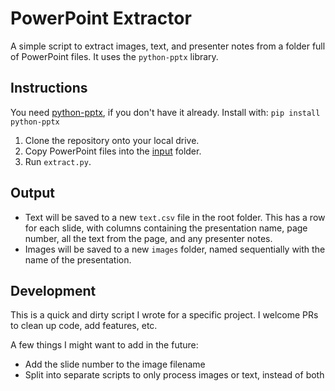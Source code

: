 # PowerPoint Extractor
A simple script to extract images, text, and presenter notes from a folder full of PowerPoint files. It uses the `python-pptx` library.

## Instructions
You need [python-pptx](https://pypi.org/project/python-pptx/), if you don't have it already. Install with:
```pip install python-pptx```

1. Clone the repository onto your local drive.
2. Copy PowerPoint files into the [input](/input) folder.
3. Run `extract.py`.

## Output
* Text will be saved to a new `text.csv` file in the root folder. This has a row for each slide, with columns containing the presentation name, page number, all the text from the page, and any presenter notes.
* Images will be saved to a new `images` folder, named sequentially with the name of the presentation.

## Development
This is a quick and dirty script I wrote for a specific project. I welcome PRs to clean up code, add features, etc.

A few things I might want to add in the future:
* Add the slide number to the image filename
* Split into separate scripts to only process images or text, instead of both
